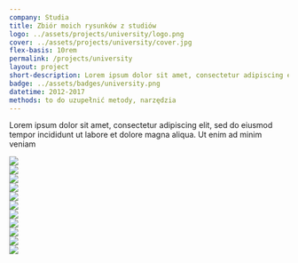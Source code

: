```yaml
---
company: Studia
title: Zbiór moich rysunków z studiów
logo: ../assets/projects/university/logo.png
cover: ../assets/projects/university/cover.jpg
flex-basis: 10rem
permalink: /projects/university
layout: project
short-description: Lorem ipsum dolor sit amet, consectetur adipiscing elit, sed do eiusmod tempor incididunt ut labore et dolore magna aliqua. Ut enim ad minim veniam
badge: ../assets/badges/university.png
datetime: 2012-2017
methods: to do uzupełnić metody, narzędzia
---
```


Lorem ipsum dolor sit amet, consectetur adipiscing elit, sed do eiusmod tempor incididunt ut labore et dolore magna aliqua. Ut enim ad minim veniam

<div class="project-image">
	<img src="../assets/projects/university/1.jpg" />
</div>
<div class="project-image">
	<img src="../assets/projects/university/3.jpg" />
</div>
<div class="project-image">
	<img src="../assets/projects/university/4.jpg" />
</div>

<div class="project-image">
	<img src="../assets/projects/university/7.jpg" />
</div>

<div class="project-image">
	<img src="../assets/projects/university/8.jpg" />
</div>
<div class="project-image">
	<img src="../assets/projects/university/9.jpg" />
</div>
<div class="project-image">
	<img src="../assets/projects/university/10.jpg" />
</div>

<div class="project-image">
	<img src="../assets/projects/university/5.jpg" />
</div>
<div class="project-image">
	<img src="../assets/projects/university/6.jpg" />
</div>
<div class="project-image">
<img src="../assets/projects/university/2.jpg" />
</div>
<div class="project-image">
	<img src="../assets/projects/university/11.jpg" />
</div>
